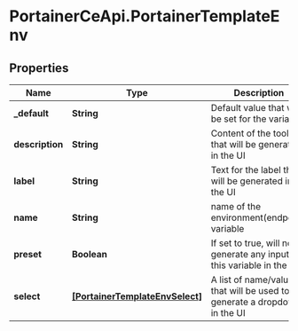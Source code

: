 # PortainerCeApi.PortainerTemplateEnv

## Properties
Name | Type | Description | Notes
------------ | ------------- | ------------- | -------------
**_default** | **String** | Default value that will be set for the variable | [optional] 
**description** | **String** | Content of the tooltip that will be generated in the UI | [optional] 
**label** | **String** | Text for the label that will be generated in the UI | [optional] 
**name** | **String** | name of the environment(endpoint) variable | [optional] 
**preset** | **Boolean** | If set to true, will not generate any input for this variable in the UI | [optional] 
**select** | [**[PortainerTemplateEnvSelect]**](PortainerTemplateEnvSelect.md) | A list of name/value that will be used to generate a dropdown in the UI | [optional] 


